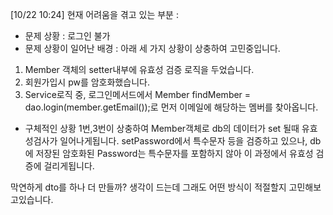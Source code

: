 [10/22 10:24] 현재 어려움을 겪고 있는 부분 : 

- 문제 상황 : 로그인 불가
- 문제 상황이 일어난 배경 : 아래 세 가지 상황이 상충하여 고민중입니다.
1. Member 객체의 setter내부에 유효성 검증 로직을 두었습니다.
2. 회원가입시 pw를 암호화했습니다.
3. Service로직 중, 로그인메서드에서 Member findMember = dao.login(member.getEmail());로 먼저 이메일에 해당하는 멤버를 찾아옵니다.

- 구체적인 상황
1번,3번이 상충하여 Member객체로 db의 데이터가 set 될때 유효성검사가 일어나게됩니다.
setPassword에서 특수문자 등을 검증하고 있으나, db에 저장된 암호화된 Password는 특수문자를 포함하지 않아 이 과정에서 유효성 검증에 걸리게됩니다.

막연하게 dto를 하나 더 만들까? 생각이 드는데 그래도 어떤 방식이 적절할지 고민해보고있습니다.
